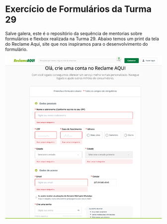 # Exercício de Formulários da Turma 29

Salve galera, este é o repositório da sequência de mentorias sobre formulários e flexbox realizada na Turma 29. Abaixo temos um print da tela do Reclame Aqui, site que nos inspiramos para o desenvolvimento do formulário.

![Página de cadastro do Reclame Aqui](print.png)
